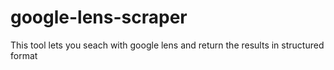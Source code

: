 # google-lens-scraper
This tool lets you seach with google lens and return the results in structured format
